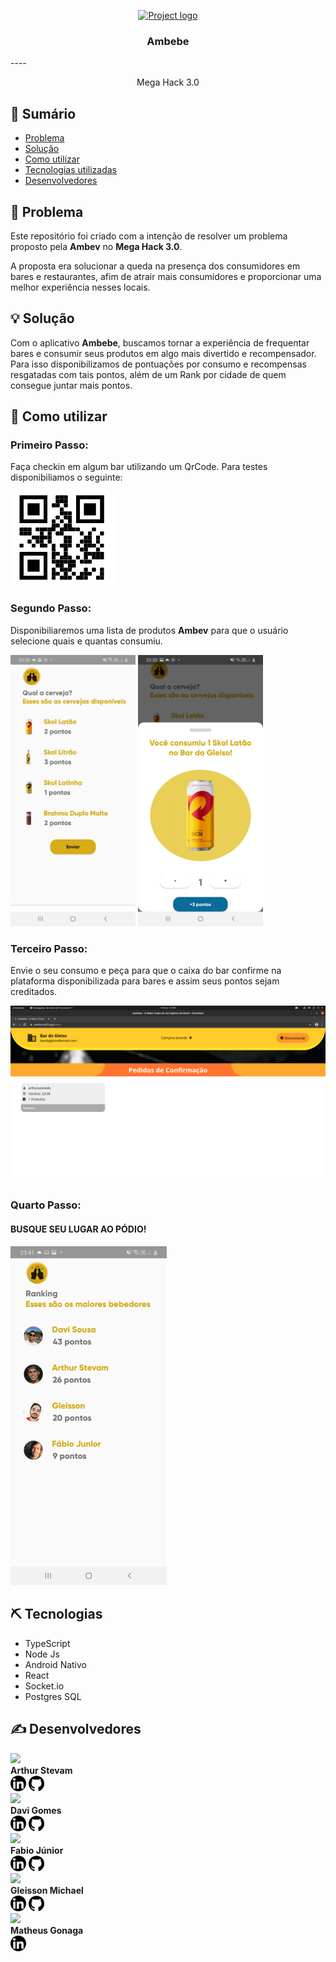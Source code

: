 <p align="center">
  <a href="https://ambebe.netlify.app" rel="noopener">
 <img src="https://ambebe.netlify.app/static/media/cerveja.c094c8a6.jpg" alt="Project logo" width="600px"></a>
</p>
<h3 align="center">Ambebe</h3>
----
<p align="center"> Mega Hack 3.0
    <br> 
</p>

## 📝 Sumário

- [Problema](#problem_statement)
- [Solução](#idea)
- [Como utilizar](#usage)
- [Tecnologias utilizadas](#tech_stack)
- [Desenvolvedores](#authors)

## 🧐 Problema  <a name = "problem_statement"></a>

Este repositório foi criado com a intenção de resolver um problema proposto pela <b>Ambev</b> no <b>Mega Hack 3.0</b>. 

A proposta era solucionar a queda na presença dos consumidores em bares e restaurantes, afim de atrair mais consumidores e proporcionar uma melhor experiência nesses locais. 

## 💡 Solução <a name = "idea"></a>

Com o aplicativo <b>Ambebe</b>, buscamos tornar a experiência de frequentar bares e consumir seus produtos em algo mais divertido e recompensador. Para isso disponibilizamos de pontuações por consumo e recompensas resgatadas com tais pontos, além de um Rank por cidade de quem consegue juntar mais pontos.



## 🎈 Como utilizar <a name="usage"></a>

<h3>Primeiro Passo:</h3> 
<p>
    Faça checkin em algum bar utilizando um QrCode. Para testes disponibiliamos o seguinte:
</p>
<img src="./public/assets/qrCodeBar.png"/>
<h3>Segundo Passo:</h3>
<p>
    Disponibiliaremos uma lista de produtos <b>Ambev</b> para que o usuário selecione quais e quantas consumiu.
</p>
<img src="./public/assets/tela01.jpeg" width="200"/>
<img src="./public/assets/tela02.jpeg" width="200"/>
<h3>Terceiro Passo:</h3>
<p>
    Envie o seu consumo e peça para que o caixa do bar confirme na plataforma disponibilizada para bares e assim seus pontos sejam creditados.
</p>
<img src="./public/assets/site.png">
<h3>Quarto Passo:</h3>
<h4>BUSQUE SEU LUGAR AO PÓDIO!</h4>
<img src="./public/assets/podio.jpeg" width="250"/>

## ⛏️ Tecnologias<a name = "tech_stack"></a>


<ul>
<li>TypeScript </li>
<li>Node Js</li>
<li>Android Nativo</li>
<li>React</li>
<li>Socket.io</li>
<li>Postgres SQL</li>
</ul>

## ✍️ Desenvolvedores <a name = "authors"></a>
<div>
<img src="https://avatars3.githubusercontent.com/u/34775606?s=600&v=10" width="100">
<br>
<b>Arthur Stevam</b>
<br>
<a href="https://www.linkedin.com/in/arthur-azev%C3%AAdo-8ab684173/"><img src="./public/assets/linkedin.png" width="25"/></a>
<a href="https://github.com/arthurazevedo"><img src="./public/assets/github.png" width="25"/></a>
</div>

<div>
<img src="https://avatars0.githubusercontent.com/u/40612788?s=460&u=abb3a9982b62292b78f741ce47e8eb3a8803bd84&v=4" width="100">
<br>
<b>Davi Gomes</b>
<br>
<a href="https://www.linkedin.com/in/davig-sousa/"><img src="./public/assets/linkedin.png" width="25"/></a>
<a href="https://github.com/davigsousa"><img src="./public/assets/github.png" width="25"/></a>
</div>

<div>
<img src="https://avatars0.githubusercontent.com/u/23422560?s=460&u=689377ee372f8766e93898f4abfd0bea9bb0c386&v=4" width="100">
<br>
<b>Fabio Júnior</b>
<br>
<a href="https://www.linkedin.com/in/f%C3%A1bio-j%C3%BAnior-573396140/"><img src="./public/assets/linkedin.png" width="25"/></a>
<a href="https://github.com/fabiioojr"><img src="./public/assets/github.png" width="25"/></a>
</div>

<div>
<img src="https://avatars2.githubusercontent.com/u/37816711?s=400&u=8a3bfb7b993b384f7a4eaed3df17b852bc2273ae&v=4" width="100">
<br>
<b>Gleisson Michael</b>
<br>
<a href="https://www.linkedin.com/in/gleisson-michael/"><img src="./public/assets/linkedin.png" width="25"/></a>
<a href="https://github.com/Gleissonmichael"><img src="./public/assets/github.png" width="25"/></a>
</div>


<div>
<img src="https://media-exp1.licdn.com/dms/image/C4E03AQFxFlxIba_Fcg/profile-displayphoto-shrink_200_200/0?e=1599696000&v=beta&t=DAGYmDMqen_ME9SJA5ZkrrfbN7JjVuCPlhCmYRqjbGI" width="100">
<br>
<b>Matheus Gonaga</b>
<br>
<a href="https://www.linkedin.com/in/matheus-g-83176393/"><img src="./public/assets/linkedin.png" width="25"/></a>
</div>
